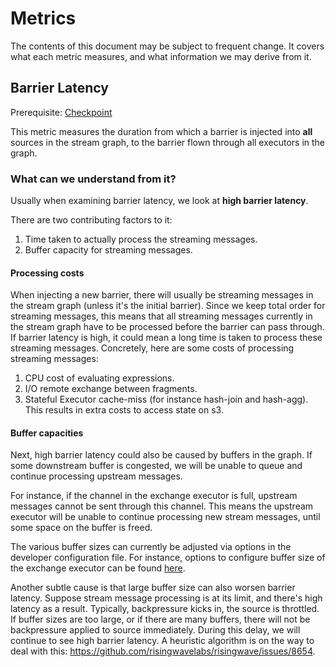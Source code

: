 # Metrics

The contents of this document may be subject to frequent change.
It covers what each metric measures, and what information we may derive from it.

## Barrier Latency

Prerequisite: [Checkpoint](./checkpoint.md)

This metric measures the duration from which a barrier is injected into **all** sources in the stream graph,
to the barrier flown through all executors in the graph.

### What can we understand from it?

Usually when examining barrier latency, we look at **high barrier latency**.

There are two contributing factors to it:
1. Time taken to actually process the streaming messages.
2. Buffer capacity for streaming messages.

#### Processing costs

When injecting a new barrier,
there will usually be streaming messages in the stream graph (unless it's the initial barrier).
Since we keep total order for streaming messages,
this means that all streaming messages currently in the stream graph have to be processed
before the barrier can pass through.
If barrier latency is high, it could mean a long time is taken to process these streaming messages.
Concretely, here are some costs of processing streaming messages:
1. CPU cost of evaluating expressions.
2. I/O remote exchange between fragments.
3. Stateful Executor cache-miss (for instance hash-join and hash-agg). This results in extra costs to access state on s3.

#### Buffer capacities

Next, high barrier latency could also be caused by buffers in the graph.
If some downstream buffer is congested, we will be unable to queue and continue processing upstream messages.

For instance, if the channel in the exchange executor is full,
upstream messages cannot be sent through this channel.
This means the upstream executor will be unable to continue processing new stream messages, until some space on the buffer is freed.

The various buffer sizes can currently be adjusted via options in the developer configuration file.
For instance, options to configure buffer size of the exchange executor can be found [here](https://github.com/risingwavelabs/risingwave/blob/a36e01307d60491b91870ac5a37049a378fe986f/src/config/example.toml#L49-L50).

Another subtle cause is that large buffer size can also worsen barrier latency.
Suppose stream message processing is at its limit, and there's high latency as a result.
Typically, backpressure kicks in, the source is throttled.
If buffer sizes are too large, or if there are many buffers, there will not be backpressure applied to source immediately.
During this delay, we will continue to see high barrier latency.
A heuristic algorithm is on the way to deal with this: https://github.com/risingwavelabs/risingwave/issues/8654.
